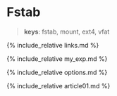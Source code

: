 # Fstab

> **keys**: fstab, mount, ext4, vfat


{% include_relative links.md %}


{% include_relative my_exp.md %}


{% include_relative options.md %}


{% include_relative article01.md %}

